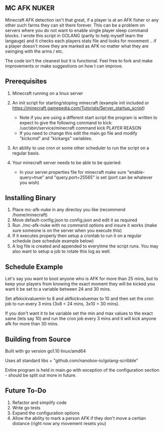 MC AFK NUKER
------------

Minecraft AFK detection isn't that great, if a player is at an AFK fisher or any other such farms they can sit there forever.   This can be a problem on servers where you do not want to enable single player sleep command blocks.   I wrote this script in GOLANG (partly to help myself learn the langauge) and it checks each players stats file and looks for movement .. if a player doesn't move they are marked as AFK no matter what they are swinging with the arms / etc.

The code isn't the cleanest but it is functional.   Feel free to fork and make improvements or make suggestions on how I can improve.



Prerequisites
-------------

1.  Minecraft running on a linux server
2.  An init script for starting/stoping minecraft (example init included or https://minecraft.gamepedia.com/Tutorials/Server_startup_script)

	-  Note if you are using a different start script the program is written to expect to give the following command to kick:
			/usr/sbin/service/minecraft command kick PLAYER REASON
	-  If you need to change this edit the main.go file and modify "kickcmd" and "kickargs" variables.
	  
3.  An ability to use cron or some other scheduler to run the script on a regular basis.
4.  Your minecraft server needs to be able to be quieried:

	-  In your server.properties file for minecraft make sure "enable-query=true" and "query.port=25565" is set (port can be whatever you wish)


Installing Binary
-----------------

1.  Place mc-afk-nuke in any directoy you like (recommend /home/minecraft)
2.  Move default-config.json to config.json and edit it as required
3.  Run  ./mc-afk-nuke  with no command options and insure it works (make sure someone is on the server when you execute this) 
4.  If it executes properly then setup a crontab to run it on a regular schedule (see schedule example below)
5.  A log file is created and appended to everytime the script runs.   You may also want to setup a job to rotate this log as well.


Schedule Example
----------------

Let's say you want to boot anyone who is AFK for more than 25 mins,  but to keep your players from knowing the exact moment they will be kicked you want it be set to a variable between 24 and 30 mins.

Set afkkickvaluemin to 8 and akfkickvaluemax to 10 and then set the cron job to run every 3 mins (3x8 = 24 mins,   3x10 = 30 mins).

If you don't want it to be variable set the min and max values to the exact same (lets say 10) and run the cron job every 3 mins and it will kick anyone afk for more than 30 mins.


Building from Source
-------------------

Built with go version go1.10 linux/amd64

Uses all standard libs + "github.com/nanobox-io/golang-scribble"

Entire program is held in main.go with exception of the configuration section - should be split out more in future.


Future To-Do
------------

1. Refactor and simplify code
2. Write go tests 
3. Expand the configuration options  
4. Allow the ability to mark a person AFK if they don't move a certian distance (right now any movement resets you)



